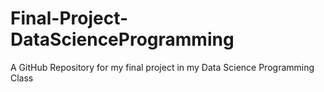 # Final-Project-DataScienceProgramming
A GitHub Repository for my final project in my Data Science Programming Class
